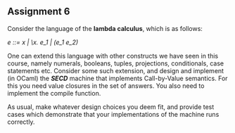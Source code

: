 ## Assignment 6

Consider the language of the **lambda calculus**, which is as follows:

*e ::= x | \x. e_1 | (e_1 e_2)*

One can extend this language with other constructs we have seen in this course, namely numerals, booleans, tuples, projections, conditionals, case statements etc.
Consider some such extension, and design and implement (in OCaml) the ***SECD*** machine that implements Call-by-Value semantics. For this you need value closures in the set of answers. You also need to implement the compile function.

As usual, make whatever design choices you deem fit, and provide test cases which demonstrate that your implementations of the machine runs correctly.
